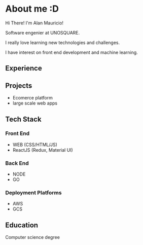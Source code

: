 # About me :D

Hi There! I'm Alan Mauricio!

Software engenier at UNOSQUARE. 

I really love learning new technologies and challenges. 

I have interest on front end development and machine learning.
## Experience

## Projects
* Ecomerce platform
* large scale web apps
## Tech Stack
### Front End
* WEB (CSS/HTML/JS)
* ReactJS (Redux, Material UI)
### Back End
* NODE
* GO
### Deployment Platforms
* AWS
* GCS
## Education
Computer science degree
